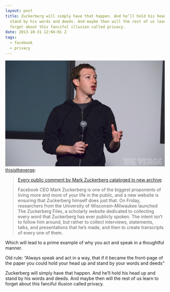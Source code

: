 ```yaml
---
layout: post
title: Zuckerberg will simply have that happen. And he’ll hold his head up and
  stand by his words and deeds. And maybe then will the rest of us learn to
  forget about this fanciful illusion called privacy.
date: 2013-10-31 12:04:01 Z
tags:
  - facebook
  - privacy
---
```

![](/media/2013/10/65606869658.jpg)
[thisistheverge](http://thisistheverge.tumblr.com/post/65348348333/every-public-comment-by-mark-zuckerberg-cataloged):

> [Every public comment by Mark Zuckerberg cataloged in new archive](http://www.theverge.com/2013/10/28/5038600/the-zuckerberg-files-catalogues-every-public-utterance-by-facebooks-ceo)
> 
> Facebook CEO Mark Zuckerberg is one of the biggest proponents of living more and more of your life in the public, and a new website is ensuring that Zuckerberg himself does just that. On Friday, researchers from the University of Wisconsin–Milwaukee launched The Zuckerberg Files, a scholarly website dedicated to collecting every word that Zuckerberg has ever publicly spoken. The intent isn’t to follow him around, but rather to collect interviews, statements, talks, and presentations that he’s made, and then to create transcripts of every one of them. 

Which will lead to a prime example of why you act and speak in a thoughtful manner.

Old rule: “Always speak and act in a way, that if it became the front-page of the paper you could hold your head up and stand by your words and deeds”

Zuckerberg will simply have that happen. And he’ll hold his head up and stand by his words and deeds. And maybe then will the rest of us learn to forget about this fanciful illusion called privacy.
